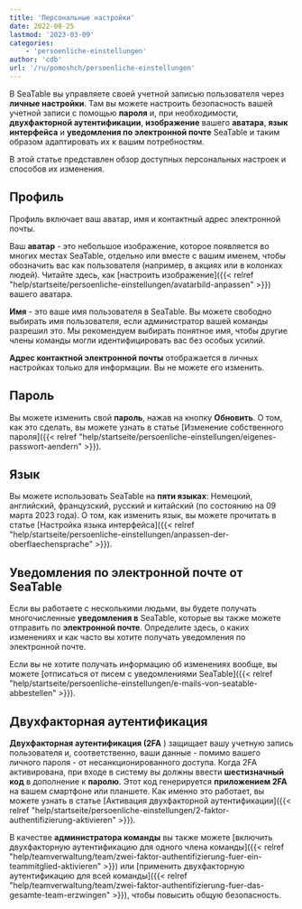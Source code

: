 ```yaml
---
title: 'Персональные настройки'
date: 2022-08-25
lastmod: '2023-03-09'
categories:
    - 'persoenliche-einstellungen'
author: 'cdb'
url: '/ru/pomoshch/persoenliche-einstellungen'
---
```


В SeaTable вы управляете своей учетной записью пользователя через **личные настройки**. Там вы можете настроить безопасность вашей учетной записи с помощью **пароля** и, при необходимости, **двухфакторной аутентификации**, **изображение** вашего **аватара**, **язык интерфейса** и **уведомления по электронной почте** SeaTable и таким образом адаптировать их к вашим потребностям.

В этой статье представлен обзор доступных персональных настроек и способов их изменения.

## Профиль

Профиль включает ваш аватар, имя и контактный адрес электронной почты.

Ваш **аватар** - это небольшое изображение, которое появляется во многих местах SeaTable, отдельно или вместе с вашим именем, чтобы обозначить вас как пользователя (например, в акциях или в колонках людей). Читайте здесь, как [настроить изображение]({{< relref "help/startseite/persoenliche-einstellungen/avatarbild-anpassen" >}}) вашего аватара.

**Имя** - это ваше имя пользователя в SeaTable. Вы можете свободно выбирать имя пользователя, если администратор вашей команды разрешил это. Мы рекомендуем выбирать понятное имя, чтобы другие члены команды могли идентифицировать вас без особых усилий.

**Адрес контактной электронной почты** отображается в личных настройках только для информации. Вы не можете его изменить.

## Пароль

Вы можете изменить свой **пароль**, нажав на кнопку **Обновить**. О том, как это сделать, вы можете узнать в статье [Изменение собственного пароля]({{< relref "help/startseite/persoenliche-einstellungen/eigenes-passwort-aendern" >}}).

## Язык

Вы можете использовать SeaTable на **пяти языках**: Немецкий, английский, французский, русский и китайский (по состоянию на 09 марта 2023 года). О том, как изменить язык, вы можете прочитать в статье [Настройка языка интерфейса]({{< relref "help/startseite/persoenliche-einstellungen/anpassen-der-oberflaechensprache" >}}).

## Уведомления по электронной почте от SeaTable

Если вы работаете с несколькими людьми, вы будете получать многочисленные **уведомления в** SeaTable, которые вы также можете отправить по **электронной почте**. Определите здесь, о каких изменениях и как часто вы хотите получать уведомления по электронной почте.

Если вы не хотите получать информацию об изменениях вообще, вы можете [отписаться от писем с уведомлениями SeaTable]({{< relref "help/startseite/persoenliche-einstellungen/e-mails-von-seatable-abbestellen" >}}).

## Двухфакторная аутентификация

**Двухфакторная аутентификация (2FA** ) защищает вашу учетную запись пользователя и, соответственно, ваши данные - помимо вашего личного пароля - от несанкционированного доступа. Когда 2FA активирована, при входе в систему вы должны ввести **шестизначный код** в дополнение к **паролю**. Этот код генерируется **приложением 2FA** на вашем смартфоне или планшете. Как именно это работает, вы можете узнать в статье [Активация двухфакторной аутентификации]({{< relref "help/startseite/persoenliche-einstellungen/2-faktor-authentifizierung-aktivieren" >}}).

В качестве **администратора команды** вы также можете [включить двухфакторную аутентификацию для одного члена команды]({{< relref "help/teamverwaltung/team/zwei-faktor-authentifizierung-fuer-ein-teammitglied-aktivieren" >}}) или [применить двухфакторную аутентификацию для всей команды]({{< relref "help/teamverwaltung/team/zwei-faktor-authentifizierung-fuer-das-gesamte-team-erzwingen" >}}), чтобы повысить общую безопасность.
